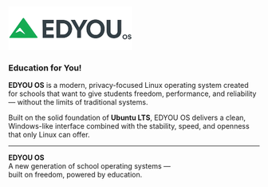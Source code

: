 ![EDYOU OS Logo](watermark.png)

### **Education for You!**

**EDYOU OS** is a modern, privacy-focused Linux operating system created for schools that want to give students freedom, performance, and reliability — without the limits of traditional systems.

Built on the solid foundation of **Ubuntu LTS**, EDYOU OS delivers a clean, Windows-like interface combined with the stability, speed, and openness that only Linux can offer.

---

**EDYOU OS**  
A new generation of school operating systems —  
built on freedom, powered by education.
